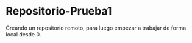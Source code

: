 # Repositorio-Prueba1
Creando un repositorio remoto, para luego empezar a trabajar de forma local desde 0.
